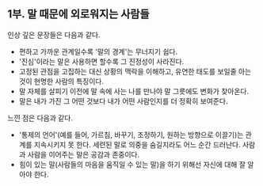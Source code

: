 
## 1부. 말 때문에 외로워지는 사람들

인상 깊은 문장들은 다음과 같다.

- 편하고 가까운 관계일수록 '말의 경계'는 무너지기 쉽다.
- '진심'이라는 말은 사용하면 할수록 그 진정성이 사라진다. 
- 고정된 관점을 고집하는 대신 상황의 맥락을 이해하고, 유연한 태도를 보일줄 아는 것이 현명한 사람의 특징이다.
- 말 자체를 살피기 이전에 말 속에 사는 나를 만나야 말 그릇에도 변화가 찾아온다.
- 말은 내가 가진 그 어떤 것보다 내가 어떤 사람인지를 더 정확히 보여준다.

느낀 점은 다음과 같다.

- '통제의 언어'(예를 들어, 가르침, 바꾸기, 조정하기, 원하는 방향으로 이끌기)는 관계를 지속시키지 못 한다. 세련된 말로 의중을 숨길지라도 어느 순간 드러난다. 사람과 사람을 이어주는 말은 공감과 존중이다.
- 힘이 있는 말(사람들의 마음을 움직일 수 있는 말)을 하기 위해선 자신에 대해 잘 알아야 한다.